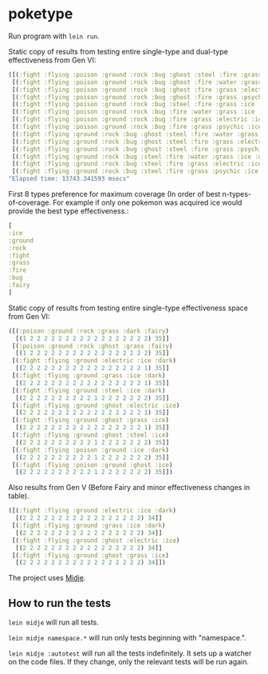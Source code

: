# poketype

Run program with  `lein run`.

Static copy of results from testing entire single-type and dual-type effectiveness from Gen VI:

```clojure
([(:fight :flying :poison :ground :rock :bug :ghost :steel :fire :grass :ice :fairy) 338]
 [(:fight :flying :poison :ground :rock :bug :ghost :fire :water :grass :ice :fairy) 338]
 [(:fight :flying :poison :ground :rock :bug :ghost :fire :grass :electric :ice :fairy) 338]
 [(:fight :flying :poison :ground :rock :bug :ghost :fire :grass :psychic :ice :fairy) 338]
 [(:fight :flying :poison :ground :rock :bug :steel :fire :grass :ice :dark :fairy) 338]
 [(:fight :flying :poison :ground :rock :bug :fire :water :grass :ice :dark :fairy) 338]
 [(:fight :flying :poison :ground :rock :bug :fire :grass :electric :ice :dark :fairy) 338]
 [(:fight :flying :poison :ground :rock :bug :fire :grass :psychic :ice :dark :fairy) 338]
 [(:fight :flying :ground :rock :bug :ghost :steel :fire :water :grass :ice :fairy) 338]
 [(:fight :flying :ground :rock :bug :ghost :steel :fire :grass :electric :ice :fairy) 338]
 [(:fight :flying :ground :rock :bug :ghost :steel :fire :grass :psychic :ice :fairy) 338]
 [(:fight :flying :ground :rock :bug :steel :fire :water :grass :ice :dark :fairy) 338]
 [(:fight :flying :ground :rock :bug :steel :fire :grass :electric :ice :dark :fairy) 338]
 [(:fight :flying :ground :rock :bug :steel :fire :grass :psychic :ice :dark :fairy) 338])
"Elapsed time: 13743.341593 msecs"
```
First 8 types preference for maximum coverage (In order of best n-types-of-coverage. For example if only one pokemon was acquired ice would provide the best type effectiveness.:

```clojure
[
:ice
:ground
:rock
:fight
:grass
:fire
:bug
:fairy
]
```

Static copy of results from testing entire single-type effectiveness space from Gen VI:

```clojure
([(:poison :ground :rock :grass :dark :fairy)
  [(1 2 2 2 2 2 2 2 2 2 2 2 2 2 2 2 2 2) 35]]
 [(:poison :ground :rock :ghost :grass :fairy)
  [(1 2 2 2 2 2 2 2 2 2 2 2 2 2 2 2 2 2) 35]]
 [(:fight :flying :ground :electric :ice :dark)
  [(2 2 2 2 2 2 2 2 2 2 2 2 2 2 2 2 2 1) 35]]
 [(:fight :flying :ground :grass :ice :dark)
  [(2 2 2 2 2 2 2 2 2 2 2 2 2 2 2 2 2 1) 35]]
 [(:fight :flying :ground :steel :ice :dark)
  [(2 2 2 2 2 2 2 2 2 2 1 2 2 2 2 2 2 2) 35]]
 [(:fight :flying :ground :ghost :electric :ice)
  [(2 2 2 2 2 2 2 2 2 2 2 2 2 2 2 2 2 1) 35]]
 [(:fight :flying :ground :ghost :grass :ice)
  [(2 2 2 2 2 2 2 2 2 2 2 2 2 2 2 2 2 1) 35]]
 [(:fight :flying :ground :ghost :steel :ice)
  [(2 2 2 2 2 2 2 2 2 2 1 2 2 2 2 2 2 2) 35]]
 [(:fight :flying :poison :ground :ice :dark)
  [(2 2 2 2 2 2 2 2 2 2 1 2 2 2 2 2 2 2) 35]]
 [(:fight :flying :poison :ground :ghost :ice)
  [(2 2 2 2 2 2 2 2 2 2 1 2 2 2 2 2 2 2) 35]])
```

Also results from Gen V (Before Fairy and minor effectiveness changes in table).
```clojure
([(:fight :flying :ground :electric :ice :dark)
  [(2 2 2 2 2 2 2 2 2 2 2 2 2 2 2 2 2) 34]]
 [(:fight :flying :ground :grass :ice :dark)
  [(2 2 2 2 2 2 2 2 2 2 2 2 2 2 2 2 2) 34]]
 [(:fight :flying :ground :ghost :electric :ice)
  [(2 2 2 2 2 2 2 2 2 2 2 2 2 2 2 2 2) 34]]
 [(:fight :flying :ground :ghost :grass :ice)
  [(2 2 2 2 2 2 2 2 2 2 2 2 2 2 2 2 2) 34]])
```
The project uses [Midje](https://github.com/marick/Midje/).

## How to run the tests

`lein midje` will run all tests.

`lein midje namespace.*` will run only tests beginning with "namespace.".

`lein midje :autotest` will run all the tests indefinitely. It sets up a
watcher on the code files. If they change, only the relevant tests will be
run again.
